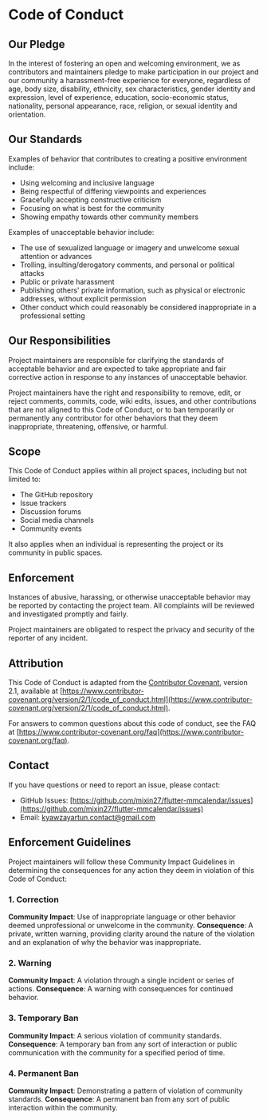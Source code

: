 # Code of Conduct

## Our Pledge

In the interest of fostering an open and welcoming environment, we as contributors and maintainers pledge to make participation in our project and our community a harassment-free experience for everyone, regardless of age, body size, disability, ethnicity, sex characteristics, gender identity and expression, level of experience, education, socio-economic status, nationality, personal appearance, race, religion, or sexual identity and orientation.

## Our Standards

Examples of behavior that contributes to creating a positive environment include:

* Using welcoming and inclusive language
* Being respectful of differing viewpoints and experiences
* Gracefully accepting constructive criticism
* Focusing on what is best for the community
* Showing empathy towards other community members

Examples of unacceptable behavior include:

* The use of sexualized language or imagery and unwelcome sexual attention or advances
* Trolling, insulting/derogatory comments, and personal or political attacks
* Public or private harassment
* Publishing others' private information, such as physical or electronic addresses, without explicit permission
* Other conduct which could reasonably be considered inappropriate in a professional setting

## Our Responsibilities

Project maintainers are responsible for clarifying the standards of acceptable behavior and are expected to take appropriate and fair corrective action in response to any instances of unacceptable behavior.

Project maintainers have the right and responsibility to remove, edit, or reject comments, commits, code, wiki edits, issues, and other contributions that are not aligned to this Code of Conduct, or to ban temporarily or permanently any contributor for other behaviors that they deem inappropriate, threatening, offensive, or harmful.

## Scope

This Code of Conduct applies within all project spaces, including but not limited to:

* The GitHub repository
* Issue trackers
* Discussion forums
* Social media channels
* Community events

It also applies when an individual is representing the project or its community in public spaces.

## Enforcement

Instances of abusive, harassing, or otherwise unacceptable behavior may be reported by contacting the project team. All complaints will be reviewed and investigated promptly and fairly.

Project maintainers are obligated to respect the privacy and security of the reporter of any incident.

## Attribution

This Code of Conduct is adapted from the [Contributor Covenant](https://www.contributor-covenant.org), version 2.1, available at [https://www.contributor-covenant.org/version/2/1/code_of_conduct.html](https://www.contributor-covenant.org/version/2/1/code_of_conduct.html).

For answers to common questions about this code of conduct, see the FAQ at [https://www.contributor-covenant.org/faq](https://www.contributor-covenant.org/faq).

## Contact

If you have questions or need to report an issue, please contact:

* GitHub Issues: [https://github.com/mixin27/flutter-mmcalendar/issues](https://github.com/mixin27/flutter-mmcalendar/issues)
* Email: [kyawzayartun.contact@gmail.com](mailto:kyawzayartun.contact@gmail.com)

## Enforcement Guidelines

Project maintainers will follow these Community Impact Guidelines in determining the consequences for any action they deem in violation of this Code of Conduct:

### 1. Correction

**Community Impact**: Use of inappropriate language or other behavior deemed unprofessional or unwelcome in the community.
**Consequence**: A private, written warning, providing clarity around the nature of the violation and an explanation of why the behavior was inappropriate.

### 2. Warning

**Community Impact**: A violation through a single incident or series of actions.
**Consequence**: A warning with consequences for continued behavior.

### 3. Temporary Ban

**Community Impact**: A serious violation of community standards.
**Consequence**: A temporary ban from any sort of interaction or public communication with the community for a specified period of time.

### 4. Permanent Ban

**Community Impact**: Demonstrating a pattern of violation of community standards.
**Consequence**: A permanent ban from any sort of public interaction within the community.
